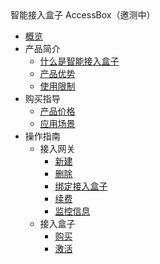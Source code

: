 <div class="sidebar_title"> 智能接入盒子 AccessBox（邀测中）</div>


* [概览](/accessgw/README)
* 产品简介
    * [什么是智能接入盒子](/accessgw/introduction/concept)
    * [产品优势](/accessgw/introduction/advantages)
    * [使用限制](/accessgw/introduction/limit)
* 购买指导
    * [产品价格](/accessgw/buy/price)
    * [应用场景](/accessgw/buy/type)
* 操作指南
    * 接入网关
        * [新建](/accessgw/guide/accessgw/create)
        * [删除](/accessgw/guide/accessgw/delete)
        * [绑定接入盒子](/accessgw/guide/accessgw/bind)
        * [续费](/accessgw/guide/accessgw/renew)
        * [监控信息](/accessgw/guide/accessgw/monitor)
    * 接入盒子
        * [购买](/accessgw/guide/accessbox/buy)
        * [激活](/accessgw/guide/accessbox/updatenetwork)
    
        
        
        
        
        
